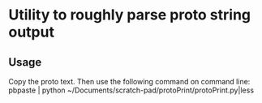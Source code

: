 # Utility to roughly parse proto string output

## Usage
Copy the proto text. Then use the following command on command line:
pbpaste | python ~/Documents/scratch-pad/protoPrint/protoPrint.py|less 
